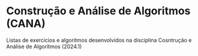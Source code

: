 # Construção e Análise de Algoritmos (CANA)

Listas de exercícios e algoritmos desenvolvidos na disciplina Cosntrução e Análise de Algoritmos (2024.1)